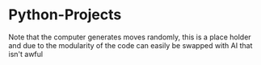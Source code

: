 # Python-Projects

Note that the computer generates moves randomly, this is a place holder and due to the modularity of the code can easily be swapped with AI that isn't awful
